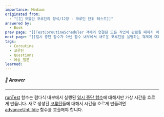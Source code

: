 ```yaml
---
importance: Medium
originated from:
  - "[[📘 코틀린 코루틴의 정석/12장 - 코루틴 단위 테스트]]"
answered by:
  - Book
prev page: "[[TestCoroutineScheduler 객체와 연결된 모든 작업이 완료될 때까지 어떻게 가상 시간을 흐르게 할 수 있나요?]]"
next page: "[[일시 중단 함수가 아닌 함수 내부에서 새로운 코루틴을 실행하는 객체에 대해 테스트를 어떻게 할까요?]]"
tags:
  - Coroutine
  - 코루틴
  - Questions
  - 예상_질문
learned:
---
```

##### 💬 Answer
---
[runTest](runTest.md) 함수는 람다식 내부에서 실행된 [일시 중단 함수](일시%20중단%20함수.md)에 대해서만 가상 시간을 흐르게 만듭니다.
새로 생성된 [코루틴](코루틴.md)들에 대해서 시간을 흐르게 만들려면 [advanceUntilIdle](advanceUntilIdle.md) 함수를 호출해야 합니다.
